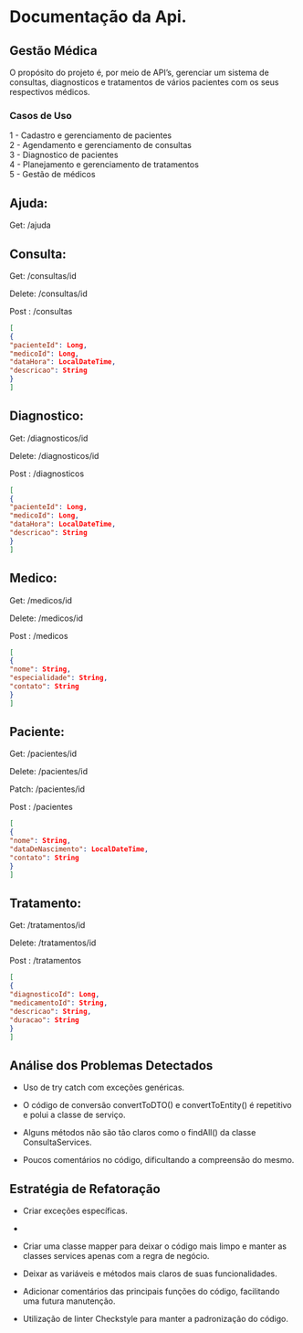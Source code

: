 # Documentação da Api.

## Gestão Médica

O propósito do projeto é, por meio de API’s, gerenciar um sistema de consultas, diagnosticos e tratamentos de vários pacientes com os seus respectivos médicos.

### Casos de Uso

1 - Cadastro e gerenciamento de pacientes \
2 - Agendamento e gerenciamento de consultas \
3 - Diagnostico de pacientes \
4 - Planejamento e gerenciamento de tratamentos \
5 - Gestão de médicos

## Ajuda:

Get: /ajuda


## Consulta:

Get: /consultas/id

Delete: /consultas/id

Post : /consultas 

```json
[
{
"pacienteId": Long,
"medicoId": Long,
"dataHora": LocalDateTime,
"descricao": String
}
]
```

## Diagnostico:

Get: /diagnosticos/id

Delete: /diagnosticos/id

Post : /diagnosticos

```json
[
{
"pacienteId": Long,
"medicoId": Long,
"dataHora": LocalDateTime,
"descricao": String
}
]
```

## Medico:

Get: /medicos/id

Delete: /medicos/id

Post : /medicos

```json
[
{
"nome": String,
"especialidade": String,
"contato": String
}
]
```

## Paciente:

Get: /pacientes/id

Delete: /pacientes/id

Patch: /pacientes/id

Post : /pacientes

```json
[
{
"nome": String,
"dataDeNascimento": LocalDateTime,
"contato": String
}
]
```

## Tratamento:

Get: /tratamentos/id

Delete: /tratamentos/id

Post : /tratamentos

```json
[
{
"diagnosticoId": Long,
"medicamentoId": String,
"descricao": String,
"duracao": String
}
]
```

## Análise dos Problemas Detectados 

- Uso de try catch com exceções genéricas. 

- O código de conversão convertToDTO() e convertToEntity() é repetitivo e polui a classe de serviço. 

- Alguns métodos não são tão claros como o findAll() da classe ConsultaServices. 

- Poucos comentários no código, dificultando a compreensão do mesmo. 



## Estratégia de Refatoração 

- Criar exceções específicas.
- 
- Criar uma classe mapper para deixar o código mais limpo e manter as classes services apenas com a regra de negócio.
  
- Deixar as variáveis e métodos mais claros de suas funcionalidades.
  
- Adicionar comentários das principais funções do código, facilitando uma futura manutenção.
  
- Utilização de linter Checkstyle para manter a padronização do código. 

